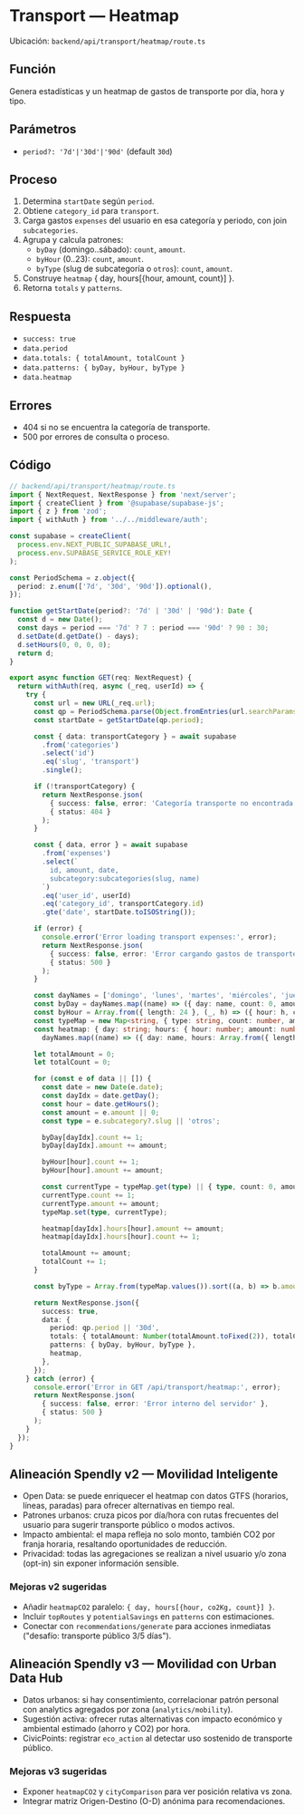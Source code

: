 # Transport — Heatmap

Ubicación: `backend/api/transport/heatmap/route.ts`

## Función

Genera estadísticas y un heatmap de gastos de transporte por día, hora y tipo.

## Parámetros

- `period?: '7d'|'30d'|'90d'` (default `30d`)

## Proceso

1. Determina `startDate` según `period`.
2. Obtiene `category_id` para `transport`.
3. Carga gastos `expenses` del usuario en esa categoría y periodo, con join `subcategories`.
4. Agrupa y calcula patrones:
   - `byDay` (domingo..sábado): `count`, `amount`.
   - `byHour` (0..23): `count`, `amount`.
   - `byType` (slug de subcategoría o `otros`): `count`, `amount`.
5. Construye `heatmap` { day, hours[{hour, amount, count}] }.
6. Retorna `totals` y `patterns`.

## Respuesta

- `success: true`
- `data.period`
- `data.totals: { totalAmount, totalCount }`
- `data.patterns: { byDay, byHour, byType }`
- `data.heatmap`

## Errores

- 404 si no se encuentra la categoría de transporte.
- 500 por errores de consulta o proceso.

## Código

```typescript
// backend/api/transport/heatmap/route.ts
import { NextRequest, NextResponse } from 'next/server';
import { createClient } from '@supabase/supabase-js';
import { z } from 'zod';
import { withAuth } from '../../middleware/auth';

const supabase = createClient(
  process.env.NEXT_PUBLIC_SUPABASE_URL!,
  process.env.SUPABASE_SERVICE_ROLE_KEY!
);

const PeriodSchema = z.object({
  period: z.enum(['7d', '30d', '90d']).optional(),
});

function getStartDate(period?: '7d' | '30d' | '90d'): Date {
  const d = new Date();
  const days = period === '7d' ? 7 : period === '90d' ? 90 : 30;
  d.setDate(d.getDate() - days);
  d.setHours(0, 0, 0, 0);
  return d;
}

export async function GET(req: NextRequest) {
  return withAuth(req, async (_req, userId) => {
    try {
      const url = new URL(_req.url);
      const qp = PeriodSchema.parse(Object.fromEntries(url.searchParams.entries()));
      const startDate = getStartDate(qp.period);

      const { data: transportCategory } = await supabase
        .from('categories')
        .select('id')
        .eq('slug', 'transport')
        .single();

      if (!transportCategory) {
        return NextResponse.json(
          { success: false, error: 'Categoría transporte no encontrada' },
          { status: 404 }
        );
      }

      const { data, error } = await supabase
        .from('expenses')
        .select(`
          id, amount, date,
          subcategory:subcategories(slug, name)
        `)
        .eq('user_id', userId)
        .eq('category_id', transportCategory.id)
        .gte('date', startDate.toISOString());

      if (error) {
        console.error('Error loading transport expenses:', error);
        return NextResponse.json(
          { success: false, error: 'Error cargando gastos de transporte' },
          { status: 500 }
        );
      }

      const dayNames = ['domingo', 'lunes', 'martes', 'miércoles', 'jueves', 'viernes', 'sábado'];
      const byDay = dayNames.map((name) => ({ day: name, count: 0, amount: 0 }));
      const byHour = Array.from({ length: 24 }, (_, h) => ({ hour: h, count: 0, amount: 0 }));
      const typeMap = new Map<string, { type: string, count: number, amount: number }>();
      const heatmap: { day: string; hours: { hour: number; amount: number; count: number }[] }[] =
        dayNames.map((name) => ({ day: name, hours: Array.from({ length: 24 }, (_, h) => ({ hour: h, amount: 0, count: 0 })) }));

      let totalAmount = 0;
      let totalCount = 0;

      for (const e of data || []) {
        const date = new Date(e.date);
        const dayIdx = date.getDay();
        const hour = date.getHours();
        const amount = e.amount || 0;
        const type = e.subcategory?.slug || 'otros';

        byDay[dayIdx].count += 1;
        byDay[dayIdx].amount += amount;

        byHour[hour].count += 1;
        byHour[hour].amount += amount;

        const currentType = typeMap.get(type) || { type, count: 0, amount: 0 };
        currentType.count += 1;
        currentType.amount += amount;
        typeMap.set(type, currentType);

        heatmap[dayIdx].hours[hour].amount += amount;
        heatmap[dayIdx].hours[hour].count += 1;

        totalAmount += amount;
        totalCount += 1;
      }

      const byType = Array.from(typeMap.values()).sort((a, b) => b.amount - a.amount);

      return NextResponse.json({
        success: true,
        data: {
          period: qp.period || '30d',
          totals: { totalAmount: Number(totalAmount.toFixed(2)), totalCount },
          patterns: { byDay, byHour, byType },
          heatmap,
        },
      });
    } catch (error) {
      console.error('Error in GET /api/transport/heatmap:', error);
      return NextResponse.json(
        { success: false, error: 'Error interno del servidor' },
        { status: 500 }
      );
    }
  });
}
```

## Alineación Spendly v2 — Movilidad Inteligente

- Open Data: se puede enriquecer el heatmap con datos GTFS (horarios, líneas, paradas) para ofrecer alternativas en tiempo real.
- Patrones urbanos: cruza picos por día/hora con rutas frecuentes del usuario para sugerir transporte público o modos activos.
- Impacto ambiental: el mapa refleja no solo monto, también CO2 por franja horaria, resaltando oportunidades de reducción.
- Privacidad: todas las agregaciones se realizan a nivel usuario y/o zona (opt-in) sin exponer información sensible.

### Mejoras v2 sugeridas
- Añadir `heatmapCO2` paralelo: `{ day, hours[{hour, co2Kg, count}] }`.
- Incluir `topRoutes` y `potentialSavings` en `patterns` con estimaciones.
- Conectar con `recommendations/generate` para acciones inmediatas ("desafío: transporte público 3/5 días").

## Alineación Spendly v3 — Movilidad con Urban Data Hub

- Datos urbanos: si hay consentimiento, correlacionar patrón personal con analytics agregados por zona (`analytics/mobility`).
- Sugestión activa: ofrecer rutas alternativas con impacto económico y ambiental estimado (ahorro y CO2) por hora.
- CivicPoints: registrar `eco_action` al detectar uso sostenido de transporte público.

### Mejoras v3 sugeridas
- Exponer `heatmapCO2` y `cityComparison` para ver posición relativa vs zona.
- Integrar matriz Origen-Destino (O-D) anónima para recomendaciones.